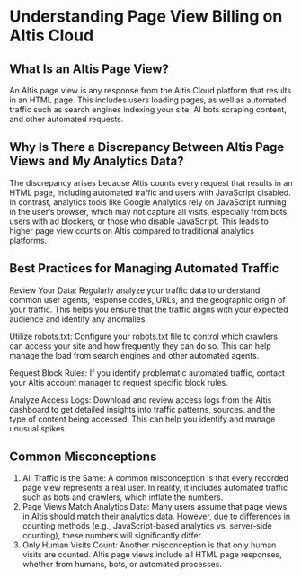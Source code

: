 # Understanding Page View Billing on Altis Cloud
## What Is an Altis Page View?
An Altis page view is any response from the Altis Cloud platform that results in an HTML page. This includes users loading pages, as well as automated traffic such as search engines indexing your site, AI bots scraping content, and other automated requests.
## Why Is There a Discrepancy Between Altis Page Views and My Analytics Data?
The discrepancy arises because Altis counts every request that results in an HTML page, including automated traffic and users with JavaScript disabled. In contrast, analytics tools like Google Analytics rely on JavaScript running in the user’s browser, which may not capture all visits, especially from bots, users with ad blockers, or those who disable JavaScript. This leads to higher page view counts on Altis compared to traditional analytics platforms.

## Best Practices for Managing Automated Traffic
Review Your Data: Regularly analyze your traffic data to understand common user agents, response codes, URLs, and the geographic origin of your traffic. This helps you ensure that the traffic aligns with your expected audience and identify any anomalies.

Utilize robots.txt: Configure your robots.txt file to control which crawlers can access your site and how frequently they can do so. This can help manage the load from search engines and other automated agents.

Request Block Rules: If you identify problematic automated traffic, contact your Altis account manager to request specific block rules.

Analyze Access Logs: Download and review access logs from the Altis dashboard to get detailed insights into traffic patterns, sources, and the type of content being accessed. This can help you identify and manage unusual spikes.

## Common Misconceptions
1. All Traffic is the Same: A common misconception is that every recorded page view represents a real user. In reality, it includes automated traffic such as bots and crawlers, which inflate the numbers.
2. Page Views Match Analytics Data: Many users assume that page views in Altis should match their analytics data. However, due to differences in counting methods (e.g., JavaScript-based analytics vs. server-side counting), these numbers will significantly differ.
3. Only Human Visits Count: Another misconception is that only human visits are counted. Altis page views include all HTML page responses, whether from humans, bots, or automated processes.